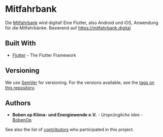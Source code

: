 # Mitfahrbank

Die [Mitfahrbank](https://www.bobenop.de/projekte/mitfahrbank) wird digital!
Eine Flutter, also Android und iOS, Anwendung für die Mitfahrbänke.
Basierend auf https://mitfahrbank.digital

<!-- TODO
## Getting Started

These instructions will get you a copy of the project up and running on your local machine for development and testing purposes. See deployment for notes on how to deploy the project on a live system.

### Prerequisites

What things you need to install the software and how to install them

```
Give examples
```

### Installing

A step by step series of examples that tell you how to get a development env running

Say what the step will be

```
Give the example
```

And repeat

```
until finished
```

End with an example of getting some data out of the system or using it for a little demo

## Running the tests

Explain how to run the automated tests for this system

### Break down into end to end tests

Explain what these tests test and why

```
Give an example
```

### And coding style tests

Explain what these tests test and why

```
Give an example
```

## Deployment

Add additional notes about how to deploy this on a live system

-->

## Built With

* [Flutter](http://flutter.dev) - The Flutter Framework

<!--## Contributing

Please read [CONTRIBUTING.md](https://gist.github.com/PurpleBooth/b24679402957c63ec426) for details on our code of conduct, and the process for submitting pull requests to us.-->

## Versioning

We use [SemVer](http://semver.org/) for versioning. For the versions available, see the [tags on this repository](https://github.com/Nucleon-eV/mitfahrbank-flutter/tags). 

## Authors

* **Boben op Klima- und Energiewende e.V.** - *Ursprüngliche Idee* - [BobenOp](https://www.bobenop.de)

See also the list of [contributors](https://github.com/Nucleon-eV/mitfahrbank-flutter/contributors) who participated in this project.

<!--## License

This project is licensed under the MIT License - see the [LICENSE.md](LICENSE.md) file for details-->

<!--## Acknowledgments

* Hat tip to anyone whose code was used
* Inspiration
* etc
-->
